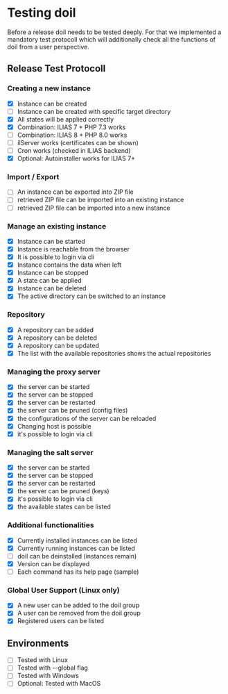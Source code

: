 # Testing doil

Before a release doil needs to be tested deeply. For that we implemented a mandatory test protocoll which will additionally check all the functions of doil from a user perspective.

## Release Test Protocoll

### Creating a new instance

* [x] Instance can be created
* [ ] Instance can be created with specific target directory
* [x] All states will be applied correctly
* [x] Combination: ILIAS 7 + PHP 7.3 works
* [ ] Combination: ILIAS 8 + PHP 8.0 works
* [ ] ilServer works (certificates can be shown)
* [ ] Cron works (checked in ILIAS backend)
* [x] Optional: Autoinstaller works for ILIAS 7+

### Import / Export

* [ ] An instance can be exported into ZIP file
* [ ] retrieved ZIP file can be imported into an existing instance
* [ ] retrieved ZIP file can be imported into a new instance

### Manage an existing instance

* [x] Instance can be started
* [x] Instance is reachable from the browser
* [x] It is possible to login via cli
* [x] Instance contains the data when left
* [x] Instance can be stopped
* [x] A state can be applied
* [x] Instance can be deleted
* [x] The active directory can be switched to an instance

### Repository

* [x] A repository can be added
* [x] A repository can be deleted
* [x] A repository can be updated
* [x] The list with the available repositories shows the actual repositories

### Managing the proxy server

* [x] the server can be started
* [x] the server can be stopped
* [x] the server can be restarted
* [x] the server can be pruned (config files)
* [x] the configurations of the server can be reloaded
* [x] Changing host is possible
* [x] it's possible to login via cli

### Managing the salt server

* [x] the server can be started
* [x] the server can be stopped
* [x] the server can be restarted
* [x] the server can be pruned (keys)
* [x] it's possible to login via cli
* [x] the available states can be listed

### Additional functionalities

* [x] Currently installed instances can be listed
* [x] Currently running instances can be listed
* [ ] doil can be deinstalled (instances remain)
* [x] Version can be displayed
* [ ] Each command has its help page (sample)

### Global User Support (Linux only)

* [x] A new user can be added to the doil group
* [x] A user can be removed from the doil group
* [x] Registered users can be listed

## Environments

* [ ] Tested with Linux
* [ ] Tested with --global flag
* [ ] Tested with Windows
* [ ] Optional: Tested with MacOS
